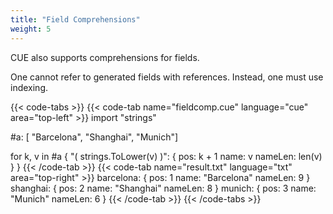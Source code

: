 ```yaml
---
title: "Field Comprehensions"
weight: 5
---
```


CUE also supports comprehensions for fields.

One cannot refer to generated fields with references.
Instead, one must use indexing.

{{< code-tabs >}}
{{< code-tab name="fieldcomp.cue" language="cue"  area="top-left" >}}
import "strings"

#a: [ "Barcelona", "Shanghai", "Munich"]

for k, v in #a {
	"\( strings.ToLower(v) )": {
		pos:     k + 1
		name:    v
		nameLen: len(v)
	}
}
{{< /code-tab >}}
{{< code-tab name="result.txt" language="txt"  area="top-right" >}}
barcelona: {
    pos:     1
    name:    "Barcelona"
    nameLen: 9
}
shanghai: {
    pos:     2
    name:    "Shanghai"
    nameLen: 8
}
munich: {
    pos:     3
    name:    "Munich"
    nameLen: 6
}
{{< /code-tab >}}
{{< /code-tabs >}}
